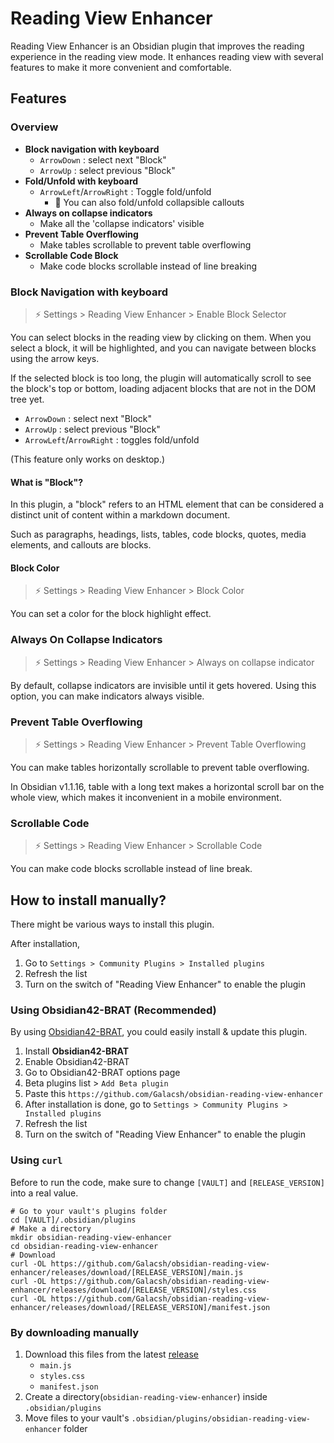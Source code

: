 # Reading View Enhancer

Reading View Enhancer is an Obsidian plugin that improves the reading experience in the reading view mode. It enhances reading view with several features to make it more convenient and comfortable.

## Features

### Overview

- **Block navigation with keyboard**
  - `ArrowDown` : select next "Block"
  - `ArrowUp` : select previous "Block"
- **Fold/Unfold with keyboard**
  - `ArrowLeft`/`ArrowRight` : Toggle fold/unfold
    - 📌 You can also fold/unfold collapsible callouts
- **Always on collapse indicators**
  - Make all the 'collapse indicators' visible
- **Prevent Table Overflowing**
  - Make tables scrollable to prevent table overflowing
- **Scrollable Code Block**
  - Make code blocks scrollable instead of line breaking

### Block Navigation with keyboard

> ⚡️ Settings > Reading View Enhancer > Enable Block Selector

You can select blocks in the reading view by clicking on them.
When you select a block, it will be highlighted,
and you can navigate between blocks using the arrow keys.

If the selected block is too long, the plugin will automatically
scroll to see the block's top or bottom, loading adjacent blocks
that are not in the DOM tree yet.

- `ArrowDown` : select next "Block"
- `ArrowUp` : select previous "Block"
- `ArrowLeft`/`ArrowRight` : toggles fold/unfold

(This feature only works on desktop.)

#### What is "Block"?

In this plugin, a "block" refers to an HTML element that can be
considered a distinct unit of content within a markdown document.

Such as paragraphs, headings, lists, tables, code blocks, quotes,
media elements, and callouts are blocks.

#### Block Color

> ⚡️ Settings > Reading View Enhancer > Block Color

You can set a color for the block highlight effect.

### Always On Collapse Indicators

> ⚡️ Settings > Reading View Enhancer > Always on collapse indicator

By default, collapse indicators are invisible until it gets hovered.
Using this option, you can make indicators always visible.

### Prevent Table Overflowing

> ⚡️ Settings > Reading View Enhancer > Prevent Table Overflowing

You can make tables horizontally scrollable to prevent table overflowing.

In Obsidian v1.1.16, table with a long text makes a horizontal scroll bar on the whole view,
which makes it inconvenient in a mobile environment.

### Scrollable Code

> ⚡️ Settings > Reading View Enhancer > Scrollable Code

You can make code blocks scrollable instead of line break.

## How to install manually?

There might be various ways to install this plugin.

After installation,

1. Go to `Settings > Community Plugins > Installed plugins`
2. Refresh the list
3. Turn on the switch of "Reading View Enhancer" to enable the plugin

### Using Obsidian42-BRAT (Recommended)

By using [Obsidian42-BRAT](https://obsidian.md/plugins?id=obsidian42-brat), you could easily install & update this plugin.

1. Install **Obsidian42-BRAT**
2. Enable Obsidian42-BRAT
3. Go to Obsidian42-BRAT options page
4. Beta plugins list > `Add Beta plugin`
5. Paste this `https://github.com/Galacsh/obsidian-reading-view-enhancer`
6. After installation is done, go to `Settings > Community Plugins > Installed plugins`
7. Refresh the list
8. Turn on the switch of "Reading View Enhancer" to enable the plugin

### Using `curl`

Before to run the code, make sure to change `[VAULT]` and `[RELEASE_VERSION]` into a real value.

```shell
# Go to your vault's plugins folder
cd [VAULT]/.obsidian/plugins
# Make a directory
mkdir obsidian-reading-view-enhancer
cd obsidian-reading-view-enhancer
# Download
curl -OL https://github.com/Galacsh/obsidian-reading-view-enhancer/releases/download/[RELEASE_VERSION]/main.js
curl -OL https://github.com/Galacsh/obsidian-reading-view-enhancer/releases/download/[RELEASE_VERSION]/styles.css
curl -OL https://github.com/Galacsh/obsidian-reading-view-enhancer/releases/download/[RELEASE_VERSION]/manifest.json
```

### By downloading manually

1. Download this files from the latest [release](https://github.com/Galacsh/obsidian-reading-view-enhancer/releases)
   - `main.js`
   - `styles.css`
   - `manifest.json`
2. Create a directory(`obsidian-reading-view-enhancer`) inside `.obsidian/plugins`
3. Move files to your vault's `.obsidian/plugins/obsidian-reading-view-enhancer` folder
